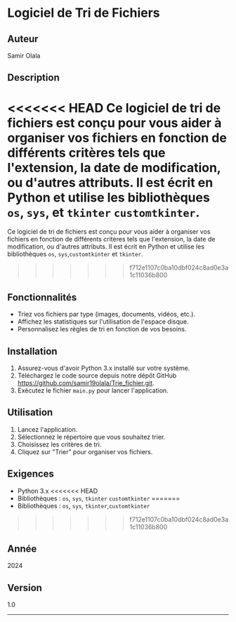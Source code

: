 
# Logiciel de Tri de Fichiers

## Auteur
Samir Olala

## Description
<<<<<<< HEAD
Ce logiciel de tri de fichiers est conçu pour vous aider à organiser vos fichiers en fonction de différents critères tels que l'extension, la date de modification, ou d'autres attributs. Il est écrit en Python et utilise les bibliothèques `os`, `sys`, et `tkinter` `customtkinter`.
=======
Ce logiciel de tri de fichiers est conçu pour vous aider à organiser vos fichiers en fonction de différents critères tels que l'extension, la date de modification, ou d'autres attributs. Il est écrit en Python et utilise les bibliothèques `os`, `sys`,`customtkinter` et `tkinter`.
>>>>>>> f712e1107c0ba10dbf024c8ad0e3a1c11036b800

## Fonctionnalités
- Triez vos fichiers par type (images, documents, vidéos, etc.).
- Affichez les statistiques sur l'utilisation de l'espace disque.
- Personnalisez les règles de tri en fonction de vos besoins.

## Installation
1. Assurez-vous d'avoir Python 3.x installé sur votre système.
2. Téléchargez le code source depuis notre dépôt GitHub https://github.com/samir19olala/Trie_fichier.git.
3. Exécutez le fichier `main.py` pour lancer l'application.

## Utilisation
1. Lancez l'application.
2. Sélectionnez le répertoire que vous souhaitez trier.
3. Choisissez les critères de tri.
4. Cliquez sur "Trier" pour organiser vos fichiers.

## Exigences
- Python 3.x
<<<<<<< HEAD
- Bibliothèques : `os`, `sys`, `tkinter` `customtkinter`
=======
- Bibliothèques : `os`, `sys`, `tkinter`,`customtkinter`
>>>>>>> f712e1107c0ba10dbf024c8ad0e3a1c11036b800

## Année
2024

## Version
1.0

---
